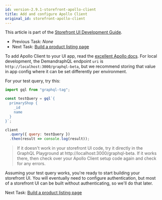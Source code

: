 ```yaml
---
id: version-2.9.1-storefront-apollo-client
title: Add and configure Apollo Client
original_id: storefront-apollo-client
---
```


This article is part of the [Storefront UI Development Guide](./storefront-intro.md).
- Previous Task: *None*
- Next Task: [Build a product listing page](./storefront-product-listing-page.md)

To add Apollo Client to your UI app, read the [excellent Apollo docs](https://www.apollographql.com/docs/react/essentials/get-started.html). For local development, the DemandraphQL endpoint `uri` is `http://localhost:3000/graphql-beta`, but we recommend storing that value in app config where it can be set differently per environment.

For your test query, try this:

```js
import gql from "graphql-tag";

const testQuery = gql`{
  primaryShop {
    _id
    name
  }
}`;

client
  .query({ query: testQuery })
  .then(result => console.log(result));
```

> If it doesn't work in your storefront UI code, try it directly in the GraphQL Playground at http://localhost:3000/graphql-beta. If it works there, then check over your Apollo Client setup code again and check for any errors.

Assuming your test query works, you're ready to start building your storefront UI. You will eventually need to configure authentication, but most of a storefront UI can be built without authenticating, so we'll do that later.

Next Task: [Build a product listing page](./storefront-product-listing-page.md)

